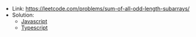 - Link: https://leetcode.com/problems/sum-of-all-odd-length-subarrays/
- Solution:
  - [Javascript](index.js)
  - [Typescript](index.ts)
